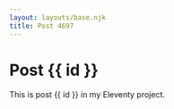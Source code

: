 ```yaml
---
layout: layouts/base.njk
title: Post 4697
---
```


# Post {{ id }}

This is post {{ id }} in my Eleventy project.
